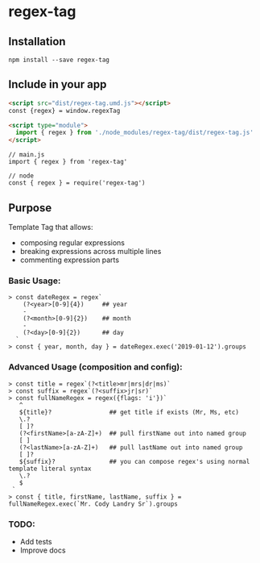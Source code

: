 # regex-tag

## Installation
`npm install --save regex-tag`

## Include in your app
```html
<script src="dist/regex-tag.umd.js"></script>
const {regex} = window.regexTag
```

```html
<script type="module">
  import { regex } from './node_modules/regex-tag/dist/regex-tag.js' 
</script>
```

```ecmascript 6
// main.js
import { regex } from 'regex-tag'
```

```ecmascript 6
// node
const { regex } = require('regex-tag')
```

## Purpose
Template Tag that allows:
   - composing regular expressions
   - breaking expressions across multiple lines
   - commenting expression parts

### Basic Usage:
```
> const dateRegex = regex`
    (?<year>[0-9]{4})     ## year
    -
    (?<month>[0-9]{2})    ## month
    -
    (?<day>[0-9]{2})      ## day
  `
> const { year, month, day } = dateRegex.exec('2019-01-12').groups
```

### Advanced Usage (composition and config):
```
> const title = regex`(?<title>mr|mrs|dr|ms)`
> const suffix = regex`(?<suffix>jr|sr)`
> const fullNameRegex = regex({flags: 'i'})`
   ^
   ${title}?                ## get title if exists (Mr, Ms, etc)
   \.?
   [ ]?
   (?<firstName>[a-zA-Z]+)  ## pull firstName out into named group
   [ ]
   (?<lastName>[a-zA-Z]+)   ## pull lastName out into named group
   [ ]?
   ${suffix}?               ## you can compose regex's using normal template literal syntax
   \.?
   $
 `
> const { title, firstName, lastName, suffix } = fullNameRegex.exec(`Mr. Cody Landry Sr`).groups
```


### TODO:
- Add tests
- Improve docs
